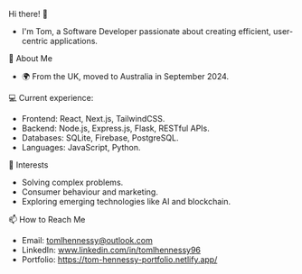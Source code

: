 
Hi there! 👋
- I'm Tom, a Software Developer passionate about creating efficient, user-centric  applications.

🌱 About Me
- 🌍 From the UK, moved to Australia in September 2024.

💻 Current experience:
- Frontend: React, Next.js, TailwindCSS.
- Backend: Node.js, Express.js, Flask, RESTful APIs.
- Databases: SQLite, Firebase, PostgreSQL.
- Languages: JavaScript, Python.

👀 Interests
- Solving complex problems.
- Consumer behaviour and marketing.
- Exploring emerging technologies like AI and blockchain.

📫 How to Reach Me
- Email: tomlhennessy@outlook.com
- LinkedIn: www.linkedin.com/in/tomlhennessy96
- Portfolio: https://tom-hennessy-portfolio.netlify.app/


